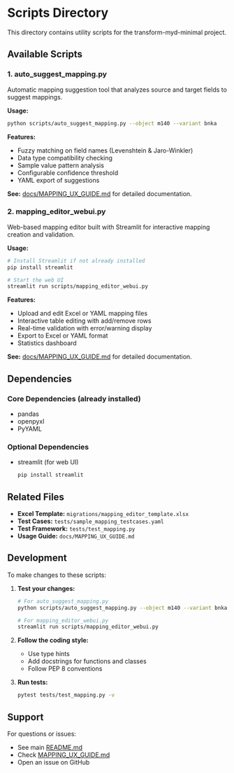# Scripts Directory

This directory contains utility scripts for the transform-myd-minimal project.

## Available Scripts

### 1. auto_suggest_mapping.py

Automatic mapping suggestion tool that analyzes source and target fields to suggest mappings.

**Usage:**
```bash
python scripts/auto_suggest_mapping.py --object m140 --variant bnka
```

**Features:**
- Fuzzy matching on field names (Levenshtein & Jaro-Winkler)
- Data type compatibility checking
- Sample value pattern analysis
- Configurable confidence threshold
- YAML export of suggestions

**See:** [docs/MAPPING_UX_GUIDE.md](../docs/MAPPING_UX_GUIDE.md#3-auto-suggest-mapping) for detailed documentation.

### 2. mapping_editor_webui.py

Web-based mapping editor built with Streamlit for interactive mapping creation and validation.

**Usage:**
```bash
# Install Streamlit if not already installed
pip install streamlit

# Start the web UI
streamlit run scripts/mapping_editor_webui.py
```

**Features:**
- Upload and edit Excel or YAML mapping files
- Interactive table editing with add/remove rows
- Real-time validation with error/warning display
- Export to Excel or YAML format
- Statistics dashboard

**See:** [docs/MAPPING_UX_GUIDE.md](../docs/MAPPING_UX_GUIDE.md#2-web-based-mapping-editor) for detailed documentation.

## Dependencies

### Core Dependencies (already installed)
- pandas
- openpyxl
- PyYAML

### Optional Dependencies
- streamlit (for web UI)
  ```bash
  pip install streamlit
  ```

## Related Files

- **Excel Template:** `migrations/mapping_editor_template.xlsx`
- **Test Cases:** `tests/sample_mapping_testcases.yaml`
- **Test Framework:** `tests/test_mapping.py`
- **Usage Guide:** `docs/MAPPING_UX_GUIDE.md`

## Development

To make changes to these scripts:

1. **Test your changes:**
   ```bash
   # For auto_suggest_mapping.py
   python scripts/auto_suggest_mapping.py --object m140 --variant bnka
   
   # For mapping_editor_webui.py
   streamlit run scripts/mapping_editor_webui.py
   ```

2. **Follow the coding style:**
   - Use type hints
   - Add docstrings for functions and classes
   - Follow PEP 8 conventions

3. **Run tests:**
   ```bash
   pytest tests/test_mapping.py -v
   ```

## Support

For questions or issues:
- See main [README.md](../README.md)
- Check [MAPPING_UX_GUIDE.md](../docs/MAPPING_UX_GUIDE.md)
- Open an issue on GitHub
